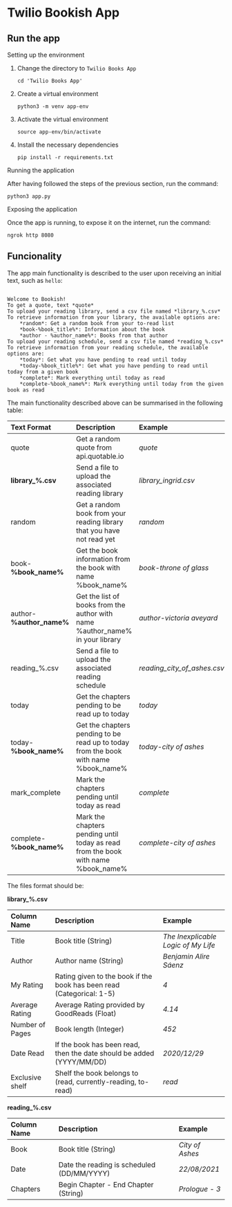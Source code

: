 # Twilio Bookish App

## Run the app

Setting up the environment

1. Change the directory to `Twilio Books App`
    ```
    cd 'Twilio Books App'
    ```
2. Create a virtual environment
    ```
    python3 -m venv app-env
    ```
3. Activate the virtual environment
    ```
    source app-env/bin/activate
    ```

4. Install the necessary dependencies
    ```
    pip install -r requirements.txt
    ```

Running the application

After having followed the steps of the previous section, run the command:
```
python3 app.py
```

Exposing the application

Once the app is running, to expose it on the internet, run the command:

```
ngrok http 8080
```

## Funcionality

The app main functionality is described to the user upon receiving an initial text, such as `hello`:

```

Welcome to Bookish!
To get a quote, text *quote*
To upload your reading library, send a csv file named *library_%.csv*
To retrieve information from your library, the available options are:
    *random*: Get a random book from your to-read list
    *book-%book_title%*: Information about the book
    *author - %author_name%*: Books from that author
To upload your reading schedule, send a csv file named *reading_%.csv*
To retrieve information from your reading schedule, the available options are:
    *today*: Get what you have pending to read until today
    *today-%book_title%*: Get what you have pending to read until today from a given book
    *complete*: Mark everything until today as read
    *complete-%book_name%*: Mark everything until today from the given book as read

```

The main functionality described above can be summarised in the following table:

| Text Format    | Description     | Example     |
| :------------- | :-------------- | :------------ |
| quote | Get a random quote from api.quotable.io | *quote* |
| **library_%.csv** | Send a file to upload the associated reading library | *library_ingrid.csv* |
| random | Get a random book from your reading library that you have not read yet | *random* |
| book-**%book_name%** | Get the book information from the book with name %book_name% | *book-throne of glass* |
| author-**%author_name%** | Get the list of books from the author with name %author_name% in your library | *author-victoria aveyard* |
| reading_%.csv | Send a file to upload the associated reading schedule | *reading_city_of_ashes.csv* |
| today | Get the chapters pending to be read up to today | *today* |
| today-**%book_name%** | Get the chapters pending to be read up to today from the book with name %book_name% | *today-city of ashes* |
| mark_complete | Mark the chapters pending until today as read | *complete* |
| complete-**%book_name%** | Mark the chapters pending until today as read from the book with name %book_name% | *complete-city of ashes* |


The files format should be:

**library_%.csv**

| Column Name | Description | Example |
| :------------- | :------------- | :------------- |
| Title | Book title (String) | *The Inexplicable Logic of My Life* |
| Author | Author name (String) | *Benjamin Alire Sáenz* |
| My Rating | Rating given to the book if the book has been read (Categorical: 1-5) | *4* |
| Average Rating | Average Rating provided by GoodReads (Float) | *4.14* |
| Number of Pages | Book length (Integer) | *452* |
| Date Read | If the book has been read, then the date should be added (YYYY/MM/DD) | *2020/12/29* |
| Exclusive shelf | Shelf the book belongs to (read, currently-reading, to-read) | *read* |


**reading_%.csv**

| Column Name | Description | Example |
| :------------- | :------------- | :------------- |
| Book | Book title (String) | *City of Ashes* |
| Date | Date the reading is scheduled (DD/MM/YYYY) | *22/08/2021* |
| Chapters | Begin Chapter - End Chapter (String) | *Prologue - 3* |
